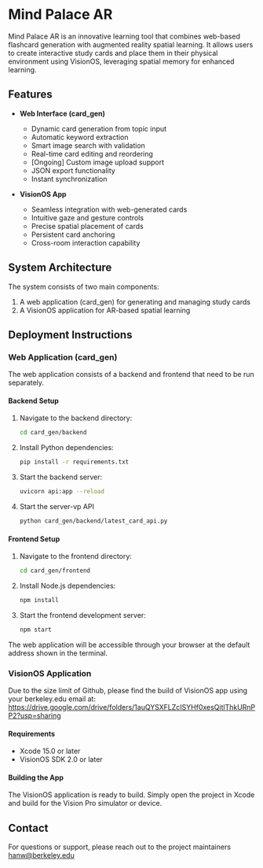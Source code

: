 # Mind Palace AR

Mind Palace AR is an innovative learning tool that combines web-based flashcard generation with augmented reality spatial learning. It allows users to create interactive study cards and place them in their physical environment using VisionOS, leveraging spatial memory for enhanced learning.

## Features

- **Web Interface (card_gen)**
  - Dynamic card generation from topic input
  - Automatic keyword extraction
  - Smart image search with validation
  - Real-time card editing and reordering
  - [Ongoing] Custom image upload support
  - JSON export functionality
  - Instant synchronization

- **VisionOS App**
  - Seamless integration with web-generated cards
  - Intuitive gaze and gesture controls
  - Precise spatial placement of cards
  - Persistent card anchoring
  - Cross-room interaction capability

## System Architecture

The system consists of two main components:
1. A web application (card_gen) for generating and managing study cards
2. A VisionOS application for AR-based spatial learning

## Deployment Instructions

### Web Application (card_gen)

The web application consists of a backend and frontend that need to be run separately.

#### Backend Setup
1. Navigate to the backend directory:
   ```bash
   cd card_gen/backend
   ```
2. Install Python dependencies:
   ```bash
   pip install -r requirements.txt
   ```
3. Start the backend server:
   ```bash
   uvicorn api:app --reload
   ```
4. Start the server-vp API
   ```bash
   python card_gen/backend/latest_card_api.py
   ```

#### Frontend Setup
1. Navigate to the frontend directory:
   ```bash
   cd card_gen/frontend
   ```
2. Install Node.js dependencies:
   ```bash
   npm install
   ```
3. Start the frontend development server:
   ```bash
   npm start
   ```

The web application will be accessible through your browser at the default address shown in the terminal.

### VisionOS Application

Due to the size limit of Github, please find the build of VisionOS app using your berkeley.edu email at: https://drive.google.com/drive/folders/1auQYSXFLZcISYHf0xesQitlThkURnPP2?usp=sharing

#### Requirements
- Xcode 15.0 or later
- VisionOS SDK 2.0 or later

#### Building the App
The VisionOS application is ready to build. Simply open the project in Xcode and build for the Vision Pro simulator or device.

## Contact

For questions or support, please reach out to the project maintainers hanw@berkeley.edu